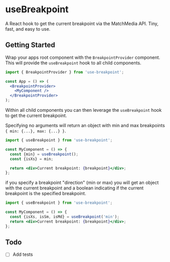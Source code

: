 # useBreakpoint

A React hook to get the current breakpoint via the MatchMedia API. Tiny, fast, and easy to use.

## Getting Started 

Wrap your apps root component with the `BreakpointProvider` component. This will provide the `useBreakpoint` hook to all child components.

```jsx
import { BreakpointProvider } from 'use-breakpoint';

const App = () => (
  <BreakpointProvider>
    <MyComponent />
  </BreakpointProvider>
);
```

Within all child components you can then leverage the `useBreakpoint` hook to get the current breakpoint.

Specifying no arguments will return an object with min and max breakpoints `{ min: {...}, max: {...} }`.

```jsx
import { useBreakpoint } from 'use-breakpoint';

const MyComponent = () => {
  const {min} = useBreakpoint();
  const {isXs} = min;

  return <div>Current breakpoint: {breakpoint}</div>;
};
```

if you specify a breakpoint "direction" (min or max) you will get an object with the current breakpoint and a boolean indicating if the current breakpoint is the specified breakpoint.

```jsx
import { useBreakpoint } from 'use-breakpoint';

const MyComponent = () => {
  const {isXs, isSm, isMd} = useBreakpoint('min');
  return <div>Current breakpoint: {breakpoint}</div>;
};
```

## Todo
- [ ] Add tests